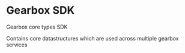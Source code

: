 # Gearbox SDK

Gearbox core types SDK

Contains core datastructures which are used across multiple gearbox services
